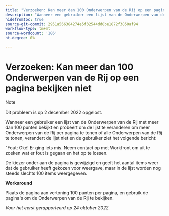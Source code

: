 ```yaml
---
title: "Verzoeken: Kan meer dan 100 Onderwerpen van de Rij op een pagina bekijken"
description: "Wanneer een gebruiker een lijst van de Onderwerpen van de Rij met meer dan 100 punten bekijkt en probeert om de lijst te veranderen om meer Onderwerpen van de Rij per pagina te tonen of om alle Onderwerpen van de Rij te tonen, verandert de lijst niet en de gebruiker ziet een foutenmelding."
hidefromtoc: true
source-git-commit: 2951a566384274e5f32544dd8be1872f3850af94
workflow-type: tm+mt
source-wordcount: '186'
ht-degree: 0%

---
```



# Verzoeken: Kan meer dan 100 Onderwerpen van de Rij op een pagina bekijken niet

>[!NOTE]
>
>Dit probleem is op 2 december 2022 opgelost.

Wanneer een gebruiker een lijst van de Onderwerpen van de Rij met meer dan 100 punten bekijkt en probeert om de lijst te veranderen om meer Onderwerpen van de Rij per pagina te tonen of alle Onderwerpen van de Rij te tonen, verandert de lijst niet en de gebruiker ziet het volgende bericht:

&quot;Fout: Oké! Er ging iets mis. Neem contact op met Workfront om uit te zoeken wat er fout is gegaan en het op te lossen.

De kiezer onder aan de pagina is gewijzigd en geeft het aantal items weer dat de gebruiker heeft gekozen voor weergave, maar in de lijst worden nog steeds slechts 100 items weergegeven.

**Workaround**

Plaats de pagina aan vertoning 100 punten per pagina, en gebruik de pagina&#39;s om de Onderwerpen van de Rij te bekijken.

_Voor het eerst gerapporteerd op 24 oktober 2022._

